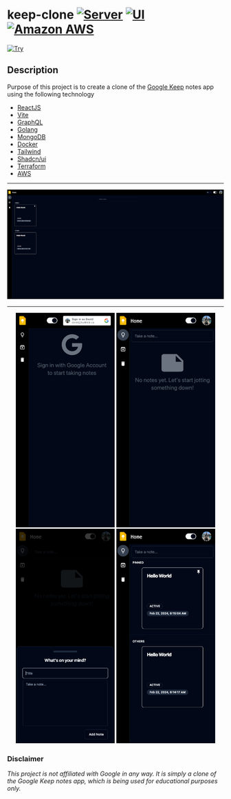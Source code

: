 # keep-clone [![Server](https://github.com/davidbudnick/keep-clone/actions/workflows/server.yml/badge.svg)](https://github.com/davidbudnick/keep-clone/actions/workflows/server.yml) [![UI](https://github.com/davidbudnick/keep-clone/actions/workflows/ui.yml/badge.svg)](https://github.com/davidbudnick/keep-clone/actions/workflows/ui.yml) [![Amazon AWS](https://img.shields.io/badge/Amazon_AWS-FF9900?style=flat-square&logo=amazonaws&logoColor=white)](https://staging.budnick.io/)

[![Try](https://img.shields.io/badge/🚀%20Try%20it%20out!-blue?style=for-the-badge&logo=)](https://staging.budnick.io/)



## Description
Purpose of this project is to create a clone of the [Google Keep](https://keep.google.com) notes app using the following technology
- [ReactJS](https://reactjs.org/)
- [Vite](https://vitejs.dev/)
- [GraphQL](https://graphql.org/)
- [Golang](https://golang.org/)
- [MongoDB](https://www.mongodb.com/)
- [Docker](https://www.docker.com/)
- [Tailwind](https://tailwindcss.com/)
- [Shadcn/ui](https://ui.shadcn.com/)
- [Terraform](https://www.terraform.io/)
- [AWS](https://aws.amazon.com/)

---
![image](./.assets/images/desktop.png)

---

<p align="center">
  <img src="./.assets/images/mobile-1.png" alt="Image 1" width="230"/>
  <img src="./.assets/images/mobile-2.png" alt="Image 2" width="230"/>
  <img src="./.assets/images/mobile-3.png" alt="Image 3" width="230"/>
  <img src="./.assets/images/mobile-4.png" alt="Image 4" width="230" />
</p>





### Disclaimer
*This project is not affiliated with Google in any way. It is simply a clone of the Google Keep notes app, which is being used for educational purposes only.*
